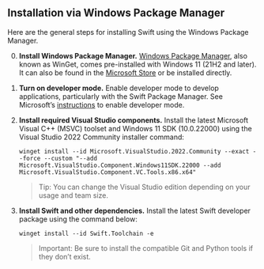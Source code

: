## Installation via Windows Package Manager

Here are the general steps for installing Swift using the Windows Package Manager. 

0. **Install Windows Package Manager.** [Windows Package Manager](https://docs.microsoft.com/windows/package-manager/), also known as WinGet, comes pre-installed with Windows 11 (21H2 and later). It can also be found in the [Microsoft Store](https://www.microsoft.com/p/app-installer/9nblggh4nns1) or be installed directly.
0. **Turn on developer mode.** Enable developer mode to develop applications, particularly with the Swift Package Manager. 
    See Microsoft’s [instructions](https://docs.microsoft.com/windows/apps/get-started/enable-your-device-for-development) to enable developer mode.
0. **Install required Visual Studio components.** Install the latest Microsoft Visual C++ (MSVC) toolset and Windows 11 SDK (10.0.22000) using the Visual Studio 2022 Community installer command:
   ~~~ batch
   winget install --id Microsoft.VisualStudio.2022.Community --exact --force --custom "--add Microsoft.VisualStudio.Component.Windows11SDK.22000 --add Microsoft.VisualStudio.Component.VC.Tools.x86.x64"
   ~~~

    > Tip: You can change the Visual Studio edition depending on your usage and team size.

0. **Install Swift and other dependencies.** Install the latest Swift developer package using the command below:
   ~~~ batch
   winget install --id Swift.Toolchain -e
   ~~~

    > Important: Be sure to install the compatible Git and Python tools if they don’t exist.

